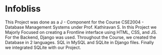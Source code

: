 # Infobliss
This Project was done as a J - Component for the Course CSE2004 - Database Management Systems under Prof. Kathiravan S. 
In this Project we Majorly Focused on creating a Frontline interface using HTML, CSS, and JS.
For the Backend, Django was used.
Throughout the Course, we created the Database in 2 languages.
SQL in MySQL and SQLite in Django files.
Finally we integrated SQLite with our Project.

